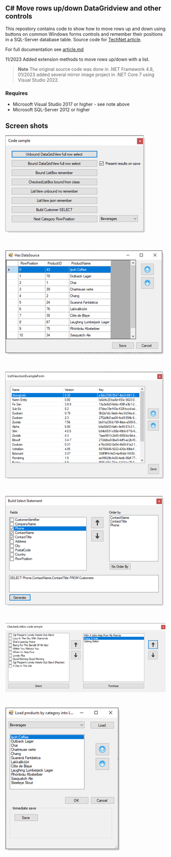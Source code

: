 ## C# Move rows up/down DataGridview and other controls
This repostory contains code to show how to move rows up and down using buttons on common Windows forms controls and remember their positions in a SQL-Server database table.
Source code for [TechNet article](https://social.technet.microsoft.com/wiki/contents/articles/51662.c-datagridview-listbox-checklistbox-listview-move-items-updown.aspx). 


For full documentation see [article.md](article.md)

11/2023 Added extension methods to move rows up/down with a list.


> **Note**
> The original source code was done in .NET Framework 4.8, 01/2023 added several mirror image project in .NET Core 7 using Visual Studio 2022.

### Requires
- Microsoft Visual Studio 2017 or higher - see note above
- Microsoft SQL-Server 2012 or higher

## Screen shots

![img](assets/figure1.png)

</br>

![img](assets/figure2.png)

</br>

![img](assets/figure3.png)

</br>

![img](assets/figure4.png)

</br>

![img](assets/figure5.png)

</br>

![img](assets/figure6.png)